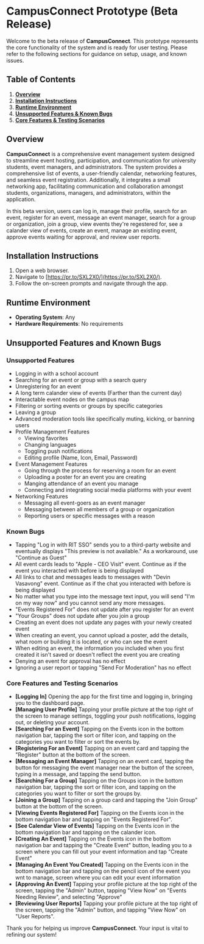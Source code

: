 # **CampusConnect Prototype (Beta Release)**

Welcome to the beta release of **CampusConnect**. This prototype represents the core functionality of the system and is ready for user testing. Please refer to the following sections for guidance on setup, usage, and known issues.

## **Table of Contents**
1. **[Overview](#overview)**
2. **[Installation Instructions](#installation-instructions)**
3. **[Runtime Environment](#runtime-environment)**
4. **[Unsupported Features & Known Bugs](#unsupported-features-and-known-bugs)**
5. **[Core Features & Testing Scenarios](#core-features-and-testing-scenarios)**

## **Overview**
**CampusConnect** is a comprehensive event management system designed to streamline event hosting, participation, and communication for university students, event managers, and administrators. The system provides a comprehensive list of events, a user-friendly calendar, networking features, and seamless event registration. Additionally, it integrates a small networking app, facilitating communication and collaboration amongst students, organizations, managers, and administrators, within the application.

In this beta version, users can log in, manage their profile, search for an event, register for an event, message an event manager, search for a group or organization, join a group, view events they're regestered for, see a calander view of events, create an event, manage an existing event, approve events waiting for approval, and review user reports.


## **Installation Instructions**
1. Open a web browser.
2. Navigate to [https://pr.to/SXL2X0/](https://pr.to/SXL2X0/).
3. Follow the on-screen prompts and navigate through the app.


## **Runtime Environment**
- **Operating System**: Any
- **Hardware Requirements**: No requirements

## **Unsupported Features and Known Bugs**
### **Unsupported Features**
- Logging in with a school account
- Searching for an event or group with a search query
- Unregistering for an event
- A long term calander view of events (Farther than the current day)
- Interactable event nodes on the campus map
- Filtering or sorting events or groups by specific categories
- Leaving a group
- Advanced moderation tools like specifically muting, kicking, or banning users
- Profile Management Features
	- Viewing favorites
	- Changing languages
	- Toggling push notifications
	- Editing profile (Name, Icon, Email, Password)
- Event Management Features
	- Going through the process for reserving a room for an event
	- Uploading a poster for an event you are creating
	- Manging attendance of an event you manage
	- Connecting and integrating social media platforms with your event
- Networking Features
	- Messaging all event-goers as an event manager
	- Messaging between all members of a group or organization
	- Reporting users or specific messages with a reason

### **Known Bugs**
- Tapping "Log in with RIT SSO" sends you to a third-party website and eventually displays "This preview is not available." As a workaround, use "Continue as Guest"
- All event cards leads to "Apple - CEO Visit" event. Continue as if the event you interacted with before is being displayed
- All links to chat and messages leads to messages with "Devin Vasavong" event. Continue as if the chat you interacted with before is being displayed
- No matter what you type into the message text input, you will send "I'm on my way now" and you cannot send any more messages.
- "Events Registered For" does not update after you register for an event
- "Your Groups" does not update after you join a group
- Creating an event does not update any pages with your newly created event
- When creating an event, you cannot upload a poster, add the details, what room or building it is located, or who can see the event
- When editing an event, the information you included when you first created it isn't saved or doesn't reflect the event you are creating
- Denying an event for approval has no effect
- Ignoring a user report or tapping "Send For Moderation" has no effect


### **Core Features and Testing Scenarios**
- **[Logging In]** Opening the app for the first time and logging in, bringing you to the dashboard page.
- **[Managing User Profile]** Tapping your profile picture at the top right of the screen to manage settings, toggling your push notifications, logging out, or deleting your account.
- **[Searching For an Event]** Tapping on the Events icon in the bottom navigation bar, tapping the sort or filter icon, and tapping on the categories you want to filter or sort the events by.
- **[Registering For an Event]** Tapping on an event card and tapping the "Register" button at the bottom of the screen.
- **[Messaging an Event Manager]** Tapping on an event card, tapping the button for messaging the event manager near the button of the screen, typing in a message, and tapping the send button.
- **[Searching For a Group]** Tapping on the Groups icon in the bottom navigation bar, tapping the sort or filter icon, and tapping on the categories you want to filter or sort the groups by.
- **[Joining a Group]** Tapping on a group card and tapping the "Join Group" button at the bottom of the screen.
- **[Viewing Events Registered For]** Tapping on the Events icon in the bottom navigation bar and tapping on "Events Registered For".
- **[See Calendar View of Events]** Tapping on the Events icon in the bottom navigation bar and tapping on the calander icon.
- **[Creating An Event]** Tapping on the Events icon in the bottom navigation bar and tapping the "Create Event" button, leading you to a screen where you can fill out your event information and tap "Create Event"
- **[Managing An Event You Created]** Tapping on the Events icon in the bottom navigation bar and tapping on the pencil icon of the event you wnt to manage, screen where you can edit your event information
- **[Approving An Event]** Tapping your profile picture at the top right of the screen, tapping the "Admin" button, tapping "View Now" on "Events Needing Review", and selecting "Approve"
- **[Reviewing User Reports]** Tapping your profile picture at the top right of the screen, tapping the "Admin" button, and tapping "View Now" on "User Reports".

Thank you for helping us improve **CampusConnect**. Your input is vital to refining our system!
